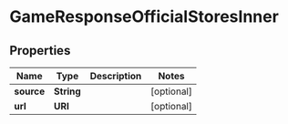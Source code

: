 

# GameResponseOfficialStoresInner


## Properties

| Name | Type | Description | Notes |
|------------ | ------------- | ------------- | -------------|
|**source** | **String** |  |  [optional] |
|**url** | **URI** |  |  [optional] |



